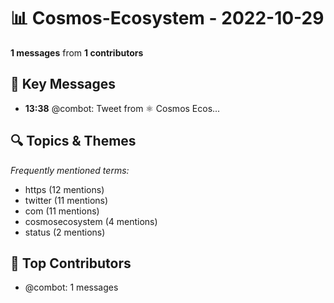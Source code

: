 # 📊 Cosmos-Ecosystem - 2022-10-29
**1 messages** from **1 contributors**

## 💬 Key Messages
- **13:38** @combot: [‌‌‌‌‎⁠](https://twitter.com/CosmosEcosystem/status/1586351868414132225)Tweet from ⚛️ Cosmos Ecos...

## 🔍 Topics & Themes
*Frequently mentioned terms:*
- https (12 mentions)
- twitter (11 mentions)
- com (11 mentions)
- cosmosecosystem (4 mentions)
- status (2 mentions)

## 👥 Top Contributors
- @combot: 1 messages